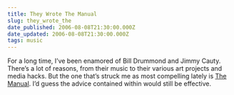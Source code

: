 ```yaml
---
title: They Wrote The Manual
slug: they_wrote_the
date_published: 2006-08-08T21:30:00.000Z
date_updated: 2006-08-08T21:30:00.000Z
tags: music
---
```


For a long time, I’ve been enamored of Bill Drummond and Jimmy Cauty. There’s a lot of reasons, from their music to their various art projects and media hacks. But the one that’s struck me as most compelling lately is [The Manual](http://en.wikipedia.org/wiki/The_Manual). I’d guess the advice contained within would still be effective.
